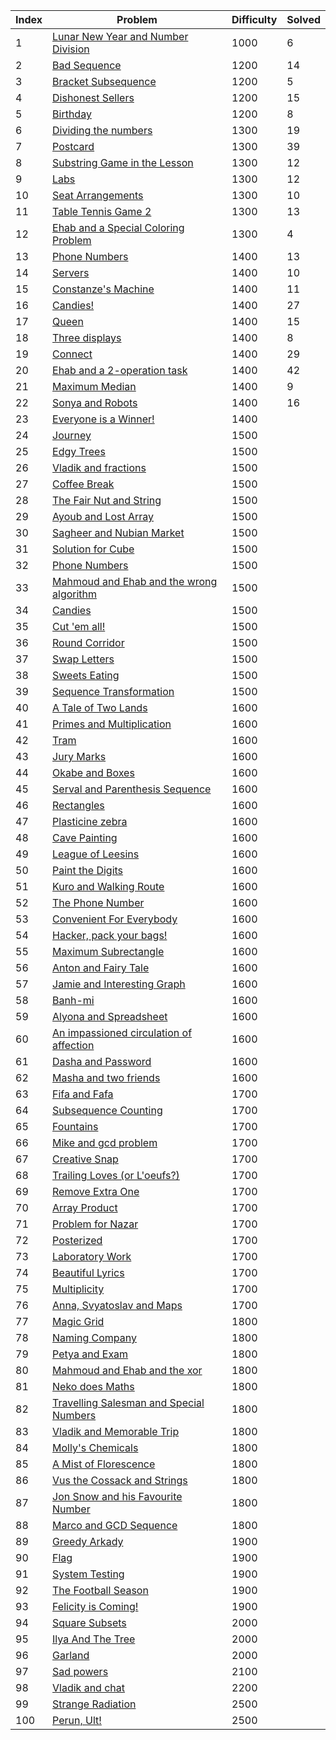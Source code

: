 | Index | Problem | Difficulty | Solved |
| --- | --- | --- | --- |
| 1 | [Lunar New Year and Number Division](https://codeforces.com/problemset/problem/1106/C) | 1000 | 6 |
| 2 | [Bad Sequence](https://codeforces.com/problemset/problem/1214/C) | 1200 | 14 |
| 3 | [Bracket Subsequence](https://codeforces.com/problemset/problem/1023/C) | 1200 | 5 |
| 4 | [Dishonest Sellers](https://codeforces.com/problemset/problem/779/C) | 1200 | 15 |
| 5 | [Birthday](https://codeforces.com/problemset/problem/1131/C) | 1200 | 8 |
| 6 | [Dividing the numbers](https://codeforces.com/problemset/problem/899/C) | 1300 | 19 |
| 7 | [Postcard](https://codeforces.com/problemset/problem/1099/C) | 1300 | 39 |
| 8 | [Substring Game in the Lesson](https://codeforces.com/problemset/problem/1220/C) | 1300 | 12 |
| 9 | [Labs](https://codeforces.com/problemset/problem/1236/C) | 1300 | 12 |
| 10 | [Seat Arrangements](https://codeforces.com/problemset/problem/919/C) | 1300 | 10 |
| 11 | [Table Tennis Game 2](https://codeforces.com/problemset/problem/765/C) | 1300 | 13 |
| 12 | [Ehab and a Special Coloring Problem](https://codeforces.com/problemset/problem/1174/C) | 1300 | 4 |
| 13 | [Phone Numbers](https://codeforces.com/problemset/problem/898/C) | 1400 | 13 |
| 14 | [Servers](https://codeforces.com/problemset/problem/747/C) | 1400 | 10 |
| 15 | [Constanze's Machine](https://codeforces.com/problemset/problem/1245/C) | 1400 | 11 |
| 16 | [Candies!](https://codeforces.com/problemset/problem/1189/C) | 1400 | 27 |
| 17 | [Queen](https://codeforces.com/problemset/problem/1143/C) | 1400 | 15 |
| 18 | [Three displays](https://codeforces.com/problemset/problem/987/C) | 1400 | 8 |
| 19 | [Connect](https://codeforces.com/problemset/problem/1130/C) | 1400 | 29 |
| 20 | [Ehab and a 2-operation task](https://codeforces.com/problemset/problem/1088/C) | 1400 | 42 |
| 21 | [Maximum Median](https://codeforces.com/problemset/problem/1201/C) | 1400 | 9 |
| 22 | [Sonya and Robots](https://codeforces.com/problemset/problem/1004/C) | 1400 | 16 |
| 23 | [Everyone is a Winner!](https://codeforces.com/problemset/problem/1263/C) | 1400 |  |
| 24 | [Journey](https://codeforces.com/problemset/problem/839/C) | 1500 |  |
| 25 | [Edgy Trees](https://codeforces.com/problemset/problem/1139/C) | 1500 |  |
| 26 | [Vladik and fractions](https://codeforces.com/problemset/problem/743/C) | 1500 |  |
| 27 | [Coffee Break](https://codeforces.com/problemset/problem/1041/C) | 1500 |  |
| 28 | [The Fair Nut and String](https://codeforces.com/problemset/problem/1084/C) | 1500 |  |
| 29 | [Ayoub and Lost Array](https://codeforces.com/problemset/problem/1105/C) | 1500 |  |
| 30 | [Sagheer and Nubian Market](https://codeforces.com/problemset/problem/812/C) | 1500 |  |
| 31 | [Solution for Cube](https://codeforces.com/problemset/problem/887/C) | 1500 |  |
| 32 | [Phone Numbers](https://codeforces.com/problemset/problem/940/C) | 1500 |  |
| 33 | [Mahmoud and Ehab and the wrong algorithm](https://codeforces.com/problemset/problem/959/C) | 1500 |  |
| 34 | [Candies](https://codeforces.com/problemset/problem/991/C) | 1500 |  |
| 35 | [Cut 'em all!](https://codeforces.com/problemset/problem/982/C) | 1500 |  |
| 36 | [Round Corridor](https://codeforces.com/problemset/problem/1200/C) | 1500 |  |
| 37 | [Swap Letters](https://codeforces.com/problemset/problem/1215/C) | 1500 |  |
| 38 | [Sweets Eating](https://codeforces.com/problemset/problem/1253/C) | 1500 |  |
| 39 | [Sequence Transformation](https://codeforces.com/problemset/problem/1059/C) | 1500 |  |
| 40 | [A Tale of Two Lands](https://codeforces.com/problemset/problem/1166/C) | 1600 |  |
| 41 | [Primes and Multiplication](https://codeforces.com/problemset/problem/1228/C) | 1600 |  |
| 42 | [Tram](https://codeforces.com/problemset/problem/746/C) | 1600 |  |
| 43 | [Jury Marks](https://codeforces.com/problemset/problem/831/C) | 1600 |  |
| 44 | [Okabe and Boxes](https://codeforces.com/problemset/problem/821/C) | 1600 |  |
| 45 | [Serval and Parenthesis Sequence](https://codeforces.com/problemset/problem/1153/C) | 1600 |  |
| 46 | [Rectangles](https://codeforces.com/problemset/problem/1028/C) | 1600 |  |
| 47 | [Plasticine zebra](https://codeforces.com/problemset/problem/1025/C) | 1600 |  |
| 48 | [Cave Painting](https://codeforces.com/problemset/problem/922/C) | 1600 |  |
| 49 | [League of Leesins](https://codeforces.com/problemset/problem/1255/C) | 1600 |  |
| 50 | [Paint the Digits](https://codeforces.com/problemset/problem/1209/C) | 1600 |  |
| 51 | [Kuro and Walking Route](https://codeforces.com/problemset/problem/979/C) | 1600 |  |
| 52 | [The Phone Number](https://codeforces.com/problemset/problem/1017/C) | 1600 |  |
| 53 | [Convenient For Everybody](https://codeforces.com/problemset/problem/939/C) | 1600 |  |
| 54 | [Hacker, pack your bags!](https://codeforces.com/problemset/problem/822/C) | 1600 |  |
| 55 | [Maximum Subrectangle](https://codeforces.com/problemset/problem/1060/C) | 1600 |  |
| 56 | [Anton and Fairy Tale](https://codeforces.com/problemset/problem/785/C) | 1600 |  |
| 57 | [Jamie and Interesting Graph](https://codeforces.com/problemset/problem/916/C) | 1600 |  |
| 58 | [Banh-mi](https://codeforces.com/problemset/problem/1062/C) | 1600 |  |
| 59 | [Alyona and Spreadsheet](https://codeforces.com/problemset/problem/777/C) | 1600 |  |
| 60 | [An impassioned circulation of affection](https://codeforces.com/problemset/problem/814/C) | 1600 |  |
| 61 | [Dasha and Password](https://codeforces.com/problemset/problem/761/C) | 1600 |  |
| 62 | [Masha and two friends](https://codeforces.com/problemset/problem/1080/C) | 1600 |  |
| 63 | [Fifa and Fafa](https://codeforces.com/problemset/problem/935/C) | 1700 |  |
| 64 | [Subsequence Counting](https://codeforces.com/problemset/problem/960/C) | 1700 |  |
| 65 | [Fountains](https://codeforces.com/problemset/problem/799/C) | 1700 |  |
| 66 | [Mike and gcd problem](https://codeforces.com/problemset/problem/798/C) | 1700 |  |
| 67 | [Creative Snap](https://codeforces.com/problemset/problem/1111/C) | 1700 |  |
| 68 | [Trailing Loves (or L'oeufs?)](https://codeforces.com/problemset/problem/1114/C) | 1700 |  |
| 69 | [Remove Extra One](https://codeforces.com/problemset/problem/900/C) | 1700 |  |
| 70 | [Array Product](https://codeforces.com/problemset/problem/1042/C) | 1700 |  |
| 71 | [Problem for Nazar](https://codeforces.com/problemset/problem/1151/C) | 1700 |  |
| 72 | [Posterized](https://codeforces.com/problemset/problem/980/C) | 1700 |  |
| 73 | [Laboratory Work](https://codeforces.com/problemset/problem/931/C) | 1700 |  |
| 74 | [Beautiful Lyrics](https://codeforces.com/problemset/problem/1182/C) | 1700 |  |
| 75 | [Multiplicity](https://codeforces.com/problemset/problem/1061/C) | 1700 |  |
| 76 | [Anna, Svyatoslav and Maps](https://codeforces.com/problemset/problem/1204/C) | 1700 |  |
| 77 | [Magic Grid](https://codeforces.com/problemset/problem/1208/C) | 1800 |  |
| 78 | [Naming Company](https://codeforces.com/problemset/problem/794/C) | 1800 |  |
| 79 | [Petya and Exam](https://codeforces.com/problemset/problem/1282/C) | 1800 |  |
| 80 | [Mahmoud and Ehab and the xor](https://codeforces.com/problemset/problem/862/C) | 1800 |  |
| 81 | [Neko does Maths](https://codeforces.com/problemset/problem/1152/C) | 1800 |  |
| 82 | [Travelling Salesman and Special Numbers](https://codeforces.com/problemset/problem/914/C) | 1800 |  |
| 83 | [Vladik and Memorable Trip](https://codeforces.com/problemset/problem/811/C) | 1800 |  |
| 84 | [Molly's Chemicals](https://codeforces.com/problemset/problem/776/C) | 1800 |  |
| 85 | [A Mist of Florescence](https://codeforces.com/problemset/problem/989/C) | 1800 |  |
| 86 | [Vus the Cossack and Strings](https://codeforces.com/problemset/problem/1186/C) | 1800 |  |
| 87 | [Jon Snow and his Favourite Number](https://codeforces.com/problemset/problem/768/C) | 1800 |  |
| 88 | [Marco and GCD Sequence](https://codeforces.com/problemset/problem/894/C) | 1800 |  |
| 89 | [Greedy Arkady](https://codeforces.com/problemset/problem/965/C) | 1900 |  |
| 90 | [Flag](https://codeforces.com/problemset/problem/1181/C) | 1900 |  |
| 91 | [System Testing](https://codeforces.com/problemset/problem/1121/C) | 1900 |  |
| 92 | [The Football Season](https://codeforces.com/problemset/problem/1244/C) | 1900 |  |
| 93 | [Felicity is Coming!](https://codeforces.com/problemset/problem/757/C) | 1900 |  |
| 94 | [Square Subsets](https://codeforces.com/problemset/problem/895/C) | 2000 |  |
| 95 | [Ilya And The Tree](https://codeforces.com/problemset/problem/842/C) | 2000 |  |
| 96 | [Garland](https://codeforces.com/problemset/problem/767/C) | 2000 |  |
| 97 | [Sad powers](https://codeforces.com/problemset/problem/955/C) | 2100 |  |
| 98 | [Vladik and chat](https://codeforces.com/problemset/problem/754/C) | 2200 |  |
| 99 | [Strange Radiation](https://codeforces.com/problemset/problem/832/C) | 2500 |  |
| 100 | [Perun, Ult!](https://codeforces.com/problemset/problem/912/C) | 2500 |  |
